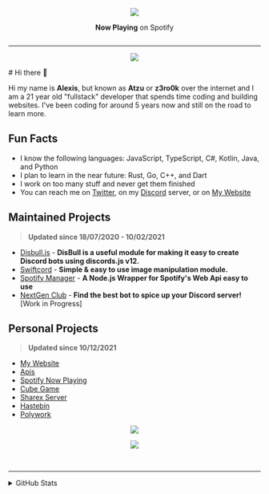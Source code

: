 <p align="center">
    <a href="https://spotify.atzu.ml/now-playing?open">
        <img src="https://komarev.com/ghpvc/?username=z3ro0k&color=009999&style=for-the-badge" >
    </a>
</p> <!-- *(since 22th March 2022)* -->

<p align="center">
    <strong>Now Playing</strong> on Spotify
</p>
<p align="center">
    <a href="https://gitify.vercel.app/top-played">
        <img src="">
    </a>
</p>

---

<p align="center">
    <a href="https://gitify.vercel.app/now-playing?open">
        <img src="https://atzu.space/api/top-played" >
    </a>
</p>
# Hi there 👋 

Hi my name is **Alexis**, but known as **Atzu** or **z3ro0k** over the internet and I am a 21 year old "fullstack" developer that spends time coding and building websites. 
I've been coding for around 5 years now and still on the road to learn more.

## Fun Facts
- I know the following languages: JavaScript, TypeScript, C#, Kotlin, Java, and Python
- I plan to learn in the near future: Rust, Go, C++, and Dart
- I work on too many stuff and never get them finished
- You can reach me on [Twitter](https://twitter.com/MrAzurnex), on my [Discord](https://discord.gg/q99CQEP) server, or on [My Website](https://atzu.ml)


## Maintained Projects
> **Updated since 18/07/2020 - 10/02/2021**

- [Disbull.js](https://www.npmjs.com/package/disbull.js) - **DisBull is a useful module for making it easy to create Discord bots using discords.js v12.**
- [Swiftcord](https://www.npmjs.com/package/swiftcord) - **Simple & easy to use image manipulation module.**
- [Spotify Manager](https://www.npmjs.com/package/spotify-manager) - **A Node.js Wrapper for Spotify's Web Api easy to use**
- [NextGen Club](https://bots.nextgenteam.xyz/) - **Find the best bot to spice up your Discord server!** [Work in Progress]

## Personal Projects
> **Updated since 10/12/2021**

- [My Website](https://atzu.space/) 
- [Apis](https://api.atzu.space)
- [Spotify Now Playing](https://sp.atzu.space/now-playing)
- [Cube Game](https://game.atzu.space)
- [Sharex Server](https://i.atzu.space/) 
- [Hastebin](https://hb.atzu.space/)  
- [Polywork](https://poly.atzu.space)

<p align="center">
    <img src="http://invite.atzu.space/svg/q99CQEP" >
</p>
<p align="center">
   <a href="https://discord.com/users/855545331071451166"><img src="https://lanyard.cnrad.dev/api/855545331071451166?hideDiscrim=true&theme=dark" /></a>
</p>

<br>

---
<details>
<summary>GitHub Stats</summary>
<br>
 
<p align="center">
   <a href="https://atzu.space"><img src="https://metrics.lecoq.io/z3ro0k?template=terminal&base=header%2C%20activity%2C%20community%2C%20repositories%2C%20metadata&base.indepth=false&base.hireable=false&base.skip=false&config.timezone=America%2FMexico_City" /></a>
</p>

